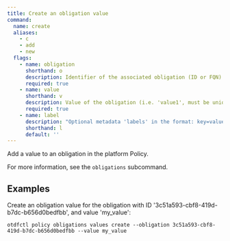 ```yaml
---
title: Create an obligation value
command:
  name: create
  aliases:
    - c
    - add
    - new
  flags:
    - name: obligation
      shorthand: o
      description: Identifier of the associated obligation (ID or FQN)
      required: true
    - name: value
      shorthand: v
      description: Value of the obligation (i.e. 'value1', must be unique within the definition)
      required: true
    - name: label
      description: "Optional metadata 'labels' in the format: key=value"
      shorthand: l
      default: ''
---
```


Add a value to an obligation in the platform Policy.

For more information, see the `obligations` subcommand.

## Examples

Create an obligation value for the obligation with ID '3c51a593-cbf8-419d-b7dc-b656d0bedfbb', and value 'my_value':

```shell
otdfctl policy obligations values create --obligation 3c51a593-cbf8-419d-b7dc-b656d0bedfbb --value my_value
```
